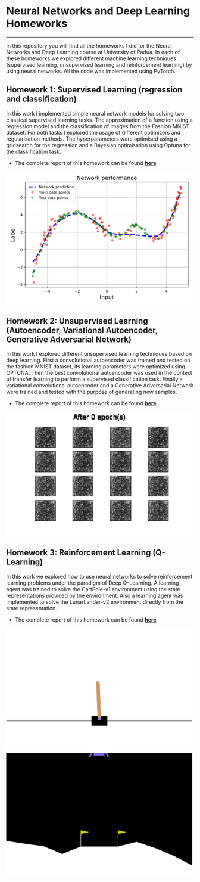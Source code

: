# Neural Networks and Deep Learning Homeworks
***

In this repository you will find all the homeworks I did for the Neural Networks and Deep Learning course at University of Padua. In each of these homeworks 
we explored different machine learning techniques (supervised learning, unsupervised learning and reinforcement learning) by using neural networks. All the 
code was implemented using PyTorch.





## Homework 1: Supervised Learning (regression and classification)
In this work I implemented simple neural network models for solving two classical supervised learning tasks. The approximation of a function using a regression model and the classification of images from the Fashion MNIST dataset. For both tasks I explored the usage of different optimizers and regularization methods. The hyperparameters were optimised using a gridsearch for the regression and a Bayesian optimisation using Optuna for the classification task.
* The complete report of this homework can be found [**here**](https://github.com/hcapettini2/NNDL/blob/main/Homework_1_Supervised_Learning/Homework_1_Report_Capettini.pdf)
<p float="left">
  <img src="https://github.com/hcapettini2/NNDL/blob/main/Homework_1_Supervised_Learning/imgs/regression/fit.svg" type="image/svg+xml" width="500" />
</p>

## Homework 2: Unsupervised Learning (Autoencoder, Variational Autoencoder, Generative Adversarial Network)
In this work I explored different unsupervised learning techniques based on deep learning. First a convolutional autoencoder was trained and tested on the fashion MNIST dataset, its learning parameters were optimized using OPTUNA. Then the best convolutional autoencoder was used in the context of transfer learning to perform a supervised classification task. Finally a variational convolutional autoencoder and a Generative Adversarial Network were trained and tested with the purpose of generating new samples.
* The complete report of this homework can be found [**here**](https://github.com/hcapettini2/NNDL/blob/main/Homework_2_Unsupervised_Learning/Homework_2_Report_Capettini.pdf)
<p float="left">
  <img src="https://github.com/hcapettini2/NNDL/blob/main/Homework_2_Unsupervised_Learning/Img/GAN.gif" width="500" />
</p>


## Homework 3: Reinforcement Learning (Q-Learning)
In this work we explored how to use neural networks to solve reinforcement learning problems under the paradigm of Deep Q-Learning. A learning agent was trained to solve the CartPole-v1 environment using the state representations provided by the environment. Also a learning agent was implemented to solve the LunarLander-v2 environment directly from the state representation.
* The complete report of this homework can be found [**here**](https://github.com/hcapettini2/NNDL/blob/main/Homework_3_Reinforcement_Learning/Homework_3_Report_Capettini.pdf)
<p float="left">
  <img src="https://github.com/hcapettini2/NNDL/blob/main/Homework_3_Reinforcement_Learning/Images/Pole_Gifs/Trained_Pole_0.gif" width="500" />
  <img src="https://github.com/hcapettini2/NNDL/blob/main/Homework_3_Reinforcement_Learning/Images/Lander_Gifs/Trained_Lander_3.gif" width="500" />
</p>
